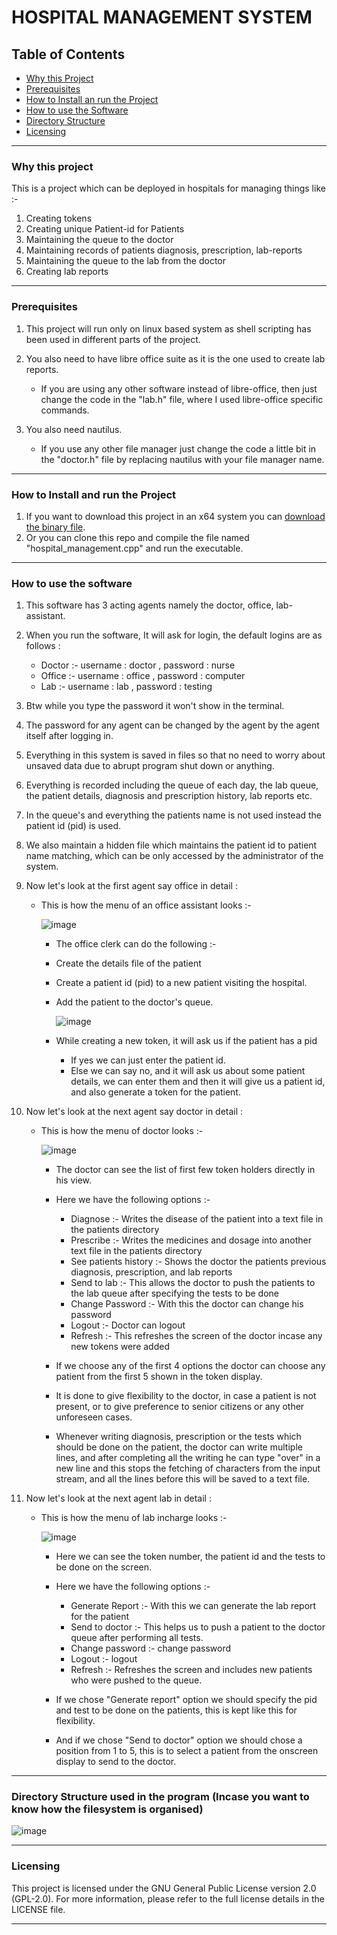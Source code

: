 # HOSPITAL MANAGEMENT SYSTEM

## Table of Contents

- [Why this Project](https://github.com/adwayithks/hospital_management_project?tab=readme-ov-file#why-this-project)
- [Prerequisites](https://github.com/adwayithks/hospital_management_project?tab=readme-ov-file#prerequisites)
- [How to Install an run the Project](https://github.com/adwayithks/hospital_management_project?tab=readme-ov-file#how-to-install-and-run-the-project)
- [How to use the Software](https://github.com/adwayithks/hospital_management_project?tab=readme-ov-file#how-to-use-the-software)
- [Directory Structure](https://github.com/adwayithks/hospital_management_project?tab=readme-ov-file#directory-structure-used-in-the-program-(Incase-you-want-to-know-how-the-filesystem-is-organised))
- [Licensing](https://github.com/adwayithks/hospital_management_project?tab=readme-ov-file#licensing)
  

---

### Why this project
 This is a project which can be deployed in hospitals for managing things like :-
 1) Creating tokens
 2) Creating unique Patient-id for Patients
 3) Maintaining the queue to the doctor
 4) Maintaining records of patients diagnosis, prescription, lab-reports
 5) Maintaining the queue to the lab from the doctor
 6) Creating lab reports

---

### Prerequisites
 1) This project will run only on linux based system as shell scripting has been used in different parts of the project.
    
 2) You also need to have libre office suite as it is the one used to create lab reports.
     - If you are using any other software instead of libre-office, then just change the code in the "lab.h" file, where I used libre-office specific commands.
 3) You also need nautilus.
     - If you use any other file manager just change the code a little bit in the "doctor.h" file by replacing nautilus with your file manager name.

---

### How to Install and run the Project 
 1) If you want to download this project in an x64 system you can [download the binary file](https://github.com/adwayithks/hospital_management_project/raw/main/hospital_management).
 2) Or you can clone this repo and compile the file named "hospital_management.cpp" and run the executable.

---

### How to use the software
 1) This software has 3 acting agents namely the doctor, office, lab-assistant.
 2) When you run the software, It will ask for login, the default logins are as follows :
    - Doctor :- username : doctor , password : nurse
    - Office :- username : office , password : computer
    - Lab    :- username : lab    , password : testing
 
 3) Btw while you type the password it won't show in the terminal. 
 4) The password for any agent can be changed by the agent by the agent itself after logging in.
 5) Everything in this system is saved in files so that no need to worry about unsaved data due to abrupt program shut down or anything.
 6) Everything is recorded including the queue of each day, the lab queue, the patient details, diagnosis and prescription history, lab reports etc.
 7) In the queue's and everything the patients name is not used instead the patient id (pid) is used.
 8) We also maintain a hidden file which maintains the patient id to patient name matching, which can be only accessed by the administrator of the system.
 
 9) Now let's look at the first agent say office in detail :
    - This is how the menu of an office assistant looks :-
       
       ![image](https://github.com/adwayithks/hospital_management_project/assets/132866560/fee0206e-c7a8-4fa8-87ff-5cfd9a4d0da8)
       
       - The office clerk can do the following :-
       - Create the details file of the patient
       - Create a patient id (pid) to a new patient visiting the hospital.
       - Add the patient to the doctor's queue.

         ![image](https://github.com/adwayithks/hospital_management_project/assets/132866560/e464f348-3929-4ef6-90b3-e8adc0e01464)
         
       - While creating a new token, it will ask us if the patient has a pid
         - If yes we can just enter the patient id.
         - Else we can say no, and it will ask us about some patient details, we can enter them and then it will give us a patient id, and also generate a token for the patient.

  7) Now let's look at the next agent say doctor in detail :
     - This is how the menu of doctor looks :-
     
       ![image](https://github.com/adwayithks/hospital_management_project/assets/132866560/2924a25e-c0ac-457f-8a7e-5a55288c3df7)

       - The doctor can see the list of first few token holders directly in his view.
       - Here we have the following options :-
         - Diagnose             :- Writes the disease of the patient into a text file in the patients directory
         - Prescribe            :- Writes the medicines and dosage into another text file in the patients directory
         - See patients history :- Shows the doctor the patients previous diagnosis, prescription, and lab reports
         - Send to lab          :- This allows the doctor to push the patients to the lab queue after specifying the tests to be done
         - Change Password      :- With this the doctor can change his password
         - Logout               :- Doctor can logout
         - Refresh              :- This refreshes the screen of the doctor incase any new tokens were added
        
       - If we choose any of the first 4 options the doctor can choose any patient from the first 5 shown in the token display.
       - It is done to give flexibility to the doctor, in case a patient is not present, or to give preference to senior citizens or any other unforeseen cases.
       - Whenever writing diagnosis, prescription or the tests which should be done on the patient, the doctor can write multiple lines, and after completing all the writing he can type "over" in a new line and this stops the fetching of characters from the input stream, and all the lines before this will be saved to a text file.

  8) Now let's look at the next agent lab in detail :
     - This is how the menu of lab incharge looks :-

       ![image](https://github.com/adwayithks/hospital_management_project/assets/132866560/87df790c-91d1-43ce-a69c-01dcbb15adfa)

       - Here we can see the token number, the patient id and the tests to be done on the screen.
       - Here we have the following options :-
         - Generate Report :- With this we can generate the lab report for the patient
         - Send to doctor  :- This helps us to push a patient to the doctor queue after performing all tests.
         - Change password :- change password
         - Logout          :- logout
         - Refresh         :- Refreshes the screen and includes new patients who were pushed to the queue.
        
       - If we chose "Generate report" option we should specify the pid and test to be done on the patients, this is kept like this for flexibility.
       - And if we chose "Send to doctor" option we should chose a position from 1 to 5, this is to select a patient from the onscreen display to send to the doctor.

---

### Directory Structure used in the program (Incase you want to know how the filesystem is organised)


![image](https://github.com/adwayithks/hospital_management_project/assets/132866560/2018f4ee-8a0e-4abf-8a82-38a9071ed7bc)



---

### Licensing

This project is licensed under the GNU General Public License version 2.0 (GPL-2.0). For more information, please refer to the full license details in the LICENSE file.

---


         

   



